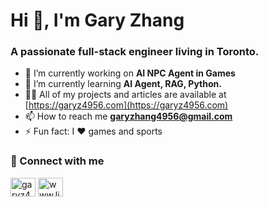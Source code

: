 <h1 align="left">Hi 👋, I'm Gary Zhang</h1>
<h3 align="left">A passionate full-stack engineer living in Toronto.</h3>

- 🔭 I’m currently working on **AI NPC Agent in Games**
- 🌱 I’m currently learning **AI Agent, RAG, Python.**
- 👨‍💻 All of my projects and articles are available at [https://garyz4956.com](https://garyz4956.com)
- 📫 How to reach me **garyzhang4956@gmail.com**
- ⚡ Fun fact: I ❤️ games and sports

<h3 align="left">🔗 Connect with me</h3>
<p align="left">
<a href="https://twitter.com/garyz4956" target="blank"><img align="center" src="https://raw.githubusercontent.com/rahuldkjain/github-profile-readme-generator/master/src/images/icons/Social/twitter.svg" alt="garyz4956" height="30" width="40" /></a>
<a href="https://linkedin.com/in/www.linkedin.com/in/garyzhang4956" target="blank"><img align="center" src="https://raw.githubusercontent.com/rahuldkjain/github-profile-readme-generator/master/src/images/icons/Social/linked-in-alt.svg" alt="www.linkedin.com/in/garyzhang4956" height="30" width="40" /></a>
</p>

